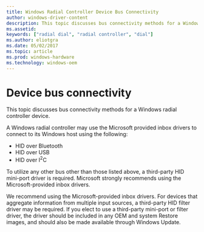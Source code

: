 ```yaml
---
title: Windows Radial Controller Device Bus Connectivity
author: windows-driver-content
description: This topic discusses bus connectivity methods for a Windows radial controller device.
ms.assetid:
keywords: ["radial dial", "radial controller", "dial"]
ms.author: eliotgra
ms.date: 05/02/2017
ms.topic: article
ms.prod: windows-hardware
ms.technology: windows-oem
---
```


# Device bus connectivity

This topic discusses bus connectivity methods for a Windows radial controller device.

A Windows radial controller may use the Microsoft provided inbox drivers to connect to its Windows host using the following:
* HID over Bluetooth
* HID over USB
* HID over I<sup>2</sup>C

To utilize any other bus other than those listed above, a third-party HID mini-port driver is required. Microsoft strongly recommends using the Microsoft-provided inbox drivers.

We recommend using the Microsoft-provided inbox drivers. For devices that aggregate information from multiple input sources, a third-party HID filter driver may be required. If you elect to use a third-party mini-port or filter driver, the driver should be included in any OEM and system Restore images, and should also be made available through Windows Update.
